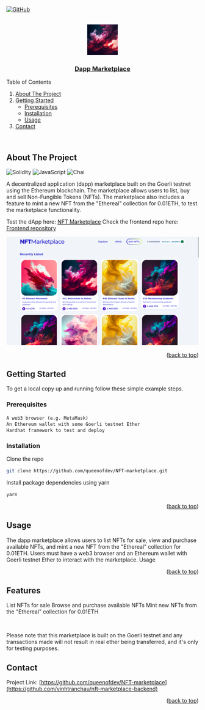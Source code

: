 <a name="readme-top"></a>
[![GitHub](https://img.shields.io/badge/github-%23121011.svg?style=for-the-badge&logo=github&logoColor=white)](https://github.com/vinhtranchau)

<!-- PROJECT LOGO -->
<br />
<div align="center">
  <a href="https://frontend-marketplace-nfts.vercel.app/">
    <img src="ethereal.png" alt="Logo" width="80" height="80">
  </a>
  </a>
  <h3 align="center">
    <a href="https://frontend-marketplace-nfts.vercel.app/">Dapp Marketplace</a>
  </h3>
  </p>
</div>
<!-- TABLE OF CONTENTS -->
<summary>Table of Contents</summary>
<ol>
<li>
    <a href="#about-the-project">About The Project</a>
</li>
<li>
    <a href="#getting-started">Getting Started</a>
    <ul>
    <li><a href="#prerequisites">Prerequisites</a></li>
    <li><a href="#installation">Installation</a></li>
    <li><a href="#usage">Usage</a></li>
    </ul>
</li>
<li><a href="#contact">Contact</a></li>
</ol>
<br />
<!-- ABOUT THE PROJECT -->

## About The Project
![Solidity](https://img.shields.io/badge/Solidity-e6e6e6?style=for-the-badge&logo=solidity&logoColor=black)
![JavaScript](https://img.shields.io/badge/javascript-%23323330.svg?style=for-the-badge&logo=javascript&logoColor=%23F7DF1E)
![Chai](https://img.shields.io/badge/chai-A30701?style=for-the-badge&logo=chai&logoColor=white)


A decentralized application (dapp) marketplace built on the Goerli testnet using the Ethereum blockchain. The marketplace allows users to list, buy and sell Non-Fungible Tokens (NFTs). The marketplace also includes a feature to mint a new NFT from the "Ethereal" collection for 0.01ETH, to test the marketplace functionality.

Test the dApp here: [NFT Marketplace](https://frontend-marketplace-nfts.vercel.app/)
Check the frontend repo here: [Frontend repository](https://github.com/queenofdev/NFT-marketplace/client)
<br />
<p align="center">
  <img src="NFTMarketplace.png" alt="Dapp Marketplace Screenshot"/>
</p>
<p align="right">(<a href="#readme-top">back to top</a>)</p>

<!-- GETTING STARTED -->
## Getting Started

To get a local copy up and running follow these simple example steps.
### Prerequisites

    A web3 browser (e.g. MetaMask)
    An Ethereum wallet with some Goerli testnet Ether
    Hardhat framework to test and deploy

### Installation

Clone the repo

```sh
git clone https://github.com/queenofdev/NFT-marketplace.git
```

Install package dependencies using yarn
```sh
yarn
```



<p align="right">(<a href="#readme-top">back to top</a>)</p>

## Usage

The dapp marketplace allows users to list NFTs for sale, view and purchase available NFTs, and mint a new NFT from the "Ethereal" collection for 0.01ETH. Users must have a web3 browser and an Ethereum wallet with Goerli testnet Ether to interact with the marketplace.
Usage

<p align="right">(<a href="#readme-top">back to top</a>)</p>

## Features

List NFTs for sale
Browse and purchase available NFTs
Mint new NFTs from the "Ethereal" collection for 0.01ETH

</br>

Please note that this marketplace is built on the Goerli testnet and any transactions made will not result in real ether being transferred, and it's only for testing purposes.


<!-- CONTACT -->

## Contact
Project Link: [https://github.com/queenofdev/NFT-marketplace](https://github.com/vinhtranchau/nft-marketplace-backend)

<p align="right">(<a href="#readme-top">back to top</a>)</p>


